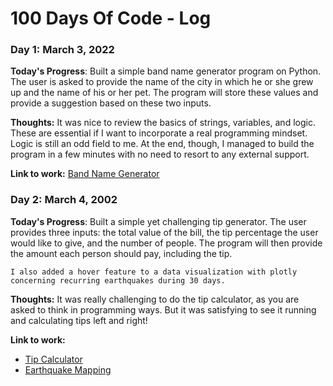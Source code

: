 # 100 Days Of Code - Log

### Day 1: March 3, 2022 

**Today's Progress**: Built a simple band name generator program on Python. The user is asked to provide the name of the city in which he or she grew up and the name of his or her pet. The program will store these values and provide a suggestion based on these two inputs.

**Thoughts:** It was nice to review the basics of strings, variables, and logic. These are essential if I want to incorporate a real programming mindset. Logic is still an odd field to me. At the end, though, I managed to build the program in a few minutes with no need to resort to any external support.

**Link to work:** [Band Name Generator](https://github.com/felipesebben/100-days-of-code/blob/master/001_band_name_generator/band_name_generator.py)

### Day 2: March 4, 2002

**Today's Progress**: Built a simple yet challenging tip generator. The user provides three inputs: the total value of the bill, the tip percentage the user would like to give, and the number of people. The program will then provide the amount each person should pay, including the tip. 
    
    I also added a hover feature to a data visualization with plotly concerning recurring earthquakes during 30 days. 

**Thoughts:** It was really challenging to do the tip calculator, as you are asked to think in programming ways. But it was satisfying to see it running and calculating tips left and right!

**Link to work:** 
- [Tip Calculator](https://github.com/felipesebben/100-days-of-code/blob/master/002_tip_calculator/tip_calculator.py)
- [Earthquake Mapping](https://github.com/felipesebben/py_crash_course_exercises/blob/master/project_2-data_visualization/16_downloading_data/eq_world_map.py)

